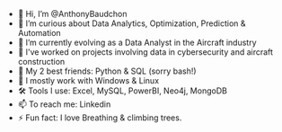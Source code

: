 - 👋 Hi, I’m @AnthonyBaudchon
- 👀 I’m curious about Data Analytics, Optimization, Prediction & Automation
- 🌱 I’m currently evolving as a Data Analyst in the Aircraft industry
- 💞️ I've worked on projects involving data in cybersecurity and aircraft construction
- 🐸 My 2 best friends: Python & SQL (sorry bash!)
- 💾 I mostly work with Windows & Linux
- 🛠️ Tools I use: Excel, MySQL, PowerBI, Neo4j, MongoDB
- 📫 To reach me: Linkedin
- ⚡ Fun fact: I love Breathing & climbing trees.
